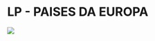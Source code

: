# LP - PAISES DA EUROPA
![](https://github.com/pedrolaelbzr/SOFTEX/assets/121199580/4746a9bd-1159-4db6-9fe6-ad652c3a148a
)
